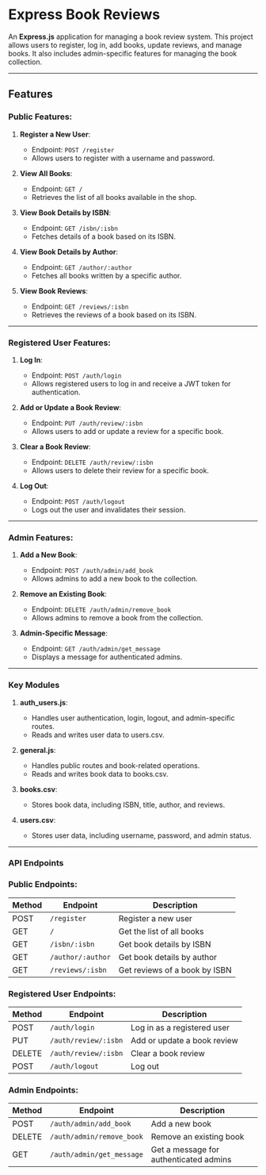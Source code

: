 # Express Book Reviews

An **Express.js** application for managing a book review system. This project allows users to register, log in, add books, update reviews, and manage books. It also includes admin-specific features for managing the book collection.

---

## Features

### Public Features:
1. **Register a New User**:
   - Endpoint: `POST /register`
   - Allows users to register with a username and password.

2. **View All Books**:
   - Endpoint: `GET /`
   - Retrieves the list of all books available in the shop.

3. **View Book Details by ISBN**:
   - Endpoint: `GET /isbn/:isbn`
   - Fetches details of a book based on its ISBN.

4. **View Book Details by Author**:
   - Endpoint: `GET /author/:author`
   - Fetches all books written by a specific author.

5. **View Book Reviews**:
   - Endpoint: `GET /reviews/:isbn`
   - Retrieves the reviews of a book based on its ISBN.

---

### Registered User Features:
1. **Log In**:
   - Endpoint: `POST /auth/login`
   - Allows registered users to log in and receive a JWT token for authentication.

2. **Add or Update a Book Review**:
   - Endpoint: `PUT /auth/review/:isbn`
   - Allows users to add or update a review for a specific book.

3. **Clear a Book Review**:
   - Endpoint: `DELETE /auth/review/:isbn`
   - Allows users to delete their review for a specific book.

4. **Log Out**:
   - Endpoint: `POST /auth/logout`
   - Logs out the user and invalidates their session.

---

### Admin Features:
1. **Add a New Book**:
   - Endpoint: `POST /auth/admin/add_book`
   - Allows admins to add a new book to the collection.

2. **Remove an Existing Book**:
   - Endpoint: `DELETE /auth/admin/remove_book`
   - Allows admins to remove a book from the collection.

3. **Admin-Specific Message**:
   - Endpoint: `GET /auth/admin/get_message`
   - Displays a message for authenticated admins.

---

### Key Modules
1. **auth_users.js**:

    - Handles user authentication, login, logout, and admin-specific routes.
    - Reads and writes user data to users.csv.

2. **general.js**:
    
    - Handles public routes and book-related operations.
    - Reads and writes book data to books.csv.

3. **books.csv**:

   - Stores book data, including ISBN, title, author, and reviews.

4. **users.csv**:

   - Stores user data, including username, password, and admin status.

---

### API Endpoints

### Public Endpoints:
| Method | Endpoint               | Description                          |
|--------|-------------------------|--------------------------------------|
| POST   | `/register`             | Register a new user                 |
| GET    | `/`                     | Get the list of all books           |
| GET    | `/isbn/:isbn`           | Get book details by ISBN            |
| GET    | `/author/:author`       | Get book details by author          |
| GET    | `/reviews/:isbn`        | Get reviews of a book by ISBN       |

### Registered User Endpoints:
| Method | Endpoint               | Description                          |
|--------|-------------------------|--------------------------------------|
| POST   | `/auth/login`           | Log in as a registered user         |
| PUT    | `/auth/review/:isbn`    | Add or update a book review         |
| DELETE | `/auth/review/:isbn`    | Clear a book review                 |
| POST   | `/auth/logout`          | Log out                             |

### Admin Endpoints:
| Method | Endpoint                  | Description                          |
|--------|----------------------------|--------------------------------------|
| POST   | `/auth/admin/add_book`     | Add a new book                      |
| DELETE | `/auth/admin/remove_book`  | Remove an existing book             |
| GET    | `/auth/admin/get_message`  | Get a message for authenticated admins |